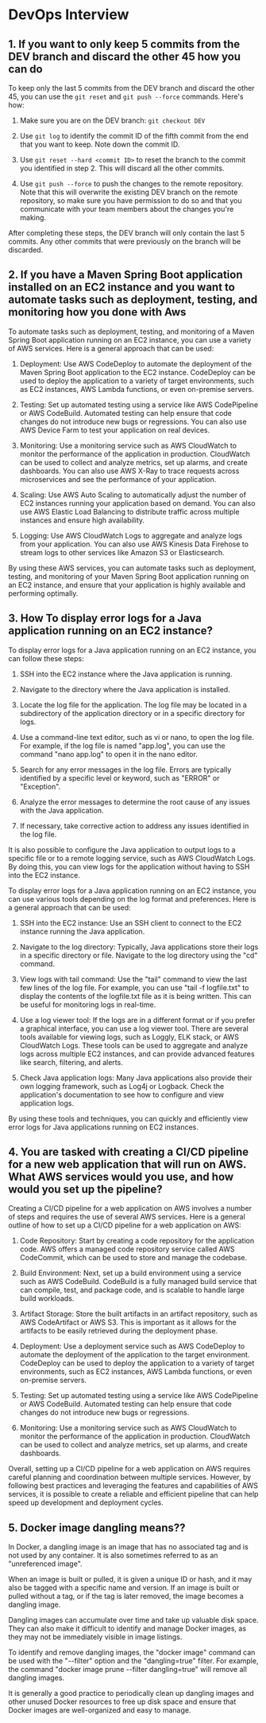 # DevOps Interview
## 1. If you want to only keep 5 commits from the DEV branch and discard the other 45 how you can  do
To keep only the last 5 commits from the DEV branch and discard the other 45, you can use the `git reset` and `git push --force` commands. Here's how:

1. Make sure you are on the DEV branch: `git checkout DEV`

2. Use `git log` to identify the commit ID of the fifth commit from the end that you want to keep. Note down the commit ID.

3. Use `git reset --hard <commit ID>` to reset the branch to the commit you identified in step 2. This will discard all the other commits.

4. Use `git push --force` to push the changes to the remote repository. Note that this will overwrite the existing DEV branch on the remote repository, so make sure you have permission to do so and that you communicate with your team members about the changes you're making.

After completing these steps, the DEV branch will only contain the last 5 commits. Any other commits that were previously on the branch will be discarded.

## 2. If you have a Maven Spring Boot application installed on an EC2 instance and you want to automate tasks such as deployment, testing, and monitoring how you done with Aws
To automate tasks such as deployment, testing, and monitoring of a Maven Spring Boot application running on an EC2 instance, you can use a variety of AWS services. Here is a general approach that can be used:

1. Deployment: Use AWS CodeDeploy to automate the deployment of the Maven Spring Boot application to the EC2 instance. CodeDeploy can be used to deploy the application to a variety of target environments, such as EC2 instances, AWS Lambda functions, or even on-premise servers.

2. Testing: Set up automated testing using a service like AWS CodePipeline or AWS CodeBuild. Automated testing can help ensure that code changes do not introduce new bugs or regressions. You can also use AWS Device Farm to test your application on real devices.

3. Monitoring: Use a monitoring service such as AWS CloudWatch to monitor the performance of the application in production. CloudWatch can be used to collect and analyze metrics, set up alarms, and create dashboards. You can also use AWS X-Ray to trace requests across microservices and see the performance of your application.

4. Scaling: Use AWS Auto Scaling to automatically adjust the number of EC2 instances running your application based on demand. You can also use AWS Elastic Load Balancing to distribute traffic across multiple instances and ensure high availability.

5. Logging: Use AWS CloudWatch Logs to aggregate and analyze logs from your application. You can also use AWS Kinesis Data Firehose to stream logs to other services like Amazon S3 or Elasticsearch.

By using these AWS services, you can automate tasks such as deployment, testing, and monitoring of your Maven Spring Boot application running on an EC2 instance, and ensure that your application is highly available and performing optimally.

## 3. How To display error logs for a Java application running on an EC2 instance?
To display error logs for a Java application running on an EC2 instance, you can follow these steps:

1. SSH into the EC2 instance where the Java application is running.

2. Navigate to the directory where the Java application is installed.

3. Locate the log file for the application. The log file may be located in a subdirectory of the application directory or in a specific directory for logs.

4. Use a command-line text editor, such as vi or nano, to open the log file. For example, if the log file is named "app.log", you can use the command "nano app.log" to open it in the nano editor.

5. Search for any error messages in the log file. Errors are typically identified by a specific level or keyword, such as "ERROR" or "Exception".

6. Analyze the error messages to determine the root cause of any issues with the Java application.

7. If necessary, take corrective action to address any issues identified in the log file.

It is also possible to configure the Java application to output logs to a specific file or to a remote logging service, such as AWS CloudWatch Logs. By doing this, you can view logs for the application without having to SSH into the EC2 instance.

To display error logs for a Java application running on an EC2 instance, you can use various tools depending on the log format and preferences. Here is a general approach that can be used:

1. SSH into the EC2 instance: Use an SSH client to connect to the EC2 instance running the Java application. 

2. Navigate to the log directory: Typically, Java applications store their logs in a specific directory or file. Navigate to the log directory using the "cd" command.

3. View logs with tail command: Use the "tail" command to view the last few lines of the log file. For example, you can use "tail -f logfile.txt" to display the contents of the logfile.txt file as it is being written. This can be useful for monitoring logs in real-time.

4. Use a log viewer tool: If the logs are in a different format or if you prefer a graphical interface, you can use a log viewer tool. There are several tools available for viewing logs, such as Loggly, ELK stack, or AWS CloudWatch Logs. These tools can be used to aggregate and analyze logs across multiple EC2 instances, and can provide advanced features like search, filtering, and alerts.

5. Check Java application logs: Many Java applications also provide their own logging framework, such as Log4j or Logback. Check the application's documentation to see how to configure and view application logs.

By using these tools and techniques, you can quickly and efficiently view error logs for Java applications running on EC2 instances.

## 4. You are tasked with creating a CI/CD pipeline for a new web application that will run on AWS. What AWS services would you use, and how would you set up the pipeline?
Creating a CI/CD pipeline for a web application on AWS involves a number of steps and requires the use of several AWS services. Here is a general outline of how to set up a CI/CD pipeline for a web application on AWS:

1. Code Repository: Start by creating a code repository for the application code. AWS offers a managed code repository service called AWS CodeCommit, which can be used to store and manage the codebase.

2. Build Environment: Next, set up a build environment using a service such as AWS CodeBuild. CodeBuild is a fully managed build service that can compile, test, and package code, and is scalable to handle large build workloads.

3. Artifact Storage: Store the built artifacts in an artifact repository, such as AWS CodeArtifact or AWS S3. This is important as it allows for the artifacts to be easily retrieved during the deployment phase.

4. Deployment: Use a deployment service such as AWS CodeDeploy to automate the deployment of the application to the target environment. CodeDeploy can be used to deploy the application to a variety of target environments, such as EC2 instances, AWS Lambda functions, or even on-premise servers.

5. Testing: Set up automated testing using a service like AWS CodePipeline or AWS CodeBuild. Automated testing can help ensure that code changes do not introduce new bugs or regressions.

6. Monitoring: Use a monitoring service such as AWS CloudWatch to monitor the performance of the application in production. CloudWatch can be used to collect and analyze metrics, set up alarms, and create dashboards.

Overall, setting up a CI/CD pipeline for a web application on AWS requires careful planning and coordination between multiple services. However, by following best practices and leveraging the features and capabilities of AWS services, it is possible to create a reliable and efficient pipeline that can help speed up development and deployment cycles.

## 5. Docker image dangling means??
In Docker, a dangling image is an image that has no associated tag and is not used by any container. It is also sometimes referred to as an "unreferenced image".

When an image is built or pulled, it is given a unique ID or hash, and it may also be tagged with a specific name and version. If an image is built or pulled without a tag, or if the tag is later removed, the image becomes a dangling image. 

Dangling images can accumulate over time and take up valuable disk space. They can also make it difficult to identify and manage Docker images, as they may not be immediately visible in image listings.

To identify and remove dangling images, the "docker image" command can be used with the "--filter" option and the "dangling=true" filter. For example, the command "docker image prune --filter dangling=true" will remove all dangling images.

It is generally a good practice to periodically clean up dangling images and other unused Docker resources to free up disk space and ensure that Docker images are well-organized and easy to manage.